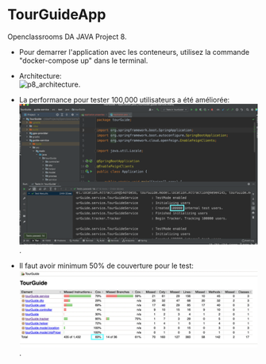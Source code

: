 # TourGuideApp
Openclassrooms DA JAVA Project 8.  

- Pour demarrer l'application avec les conteneurs, utilisez la commande "docker-compose up" dans le terminal.  
- Architecture:  
<img width="784" alt="p8_architecture" src="https://user-images.githubusercontent.com/65612959/149524656-5eff8e14-5ba4-4bb0-bded-8d154fbaf986.png">.   

- La performance pour tester 100,000 utilisateurs a été améliorée:
![](TourGuide/docs/P8_05_tests_total_14.png). 


- Il faut avoir minimum 50% de couverture pour le test:
![](TourGuide/docs/P8_03_jacoco_coverage.png). 

